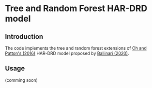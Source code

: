 # Tree and Random Forest HAR-DRD model
## Introduction
The code implements the tree and random forest extensions of [Oh and Patton's (2016)](https://www.sciencedirect.com/science/article/pii/S0304407616300707) HAR-DRD model proposed by [Ballinari (2020)](https://papers.ssrn.com/sol3/papers.cfm?abstract_id=3709775). 


## Usage
(comming soon)

